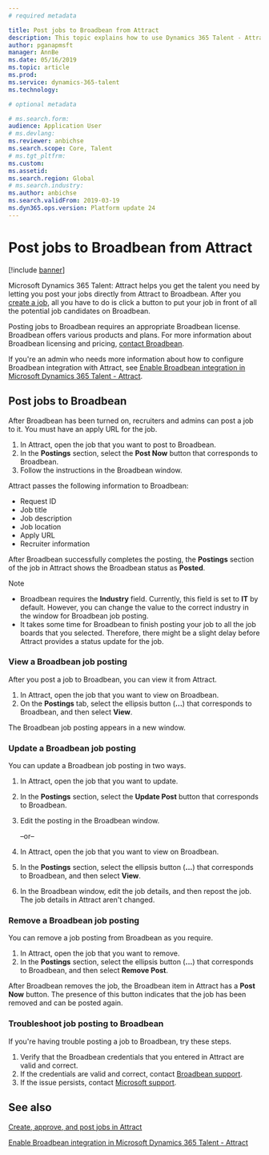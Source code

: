 ```yaml
---
# required metadata

title: Post jobs to Broadbean from Attract
description: This topic explains how to use Dynamics 365 Talent - Attract to post jobs to Broadbean
author: pganapmsft
manager: AnnBe
ms.date: 05/16/2019
ms.topic: article
ms.prod: 
ms.service: dynamics-365-talent
ms.technology: 

# optional metadata

# ms.search.form: 
audience: Application User
# ms.devlang: 
ms.reviewer: anbichse
ms.search.scope: Core, Talent
# ms.tgt_pltfrm: 
ms.custom: 
ms.assetid: 
ms.search.region: Global
# ms.search.industry: 
ms.author: anbichse
ms.search.validFrom: 2019-03-19
ms.dyn365.ops.version: Platform update 24
---
```



# Post jobs to Broadbean from Attract

[!include [banner](/includes/banner.md)]

Microsoft Dynamics 365 Talent: Attract helps you get the talent you need by letting you post your jobs directly from Attract to Broadbean. After you [create a job](./creating-jobs-attract.md), all you have to do is click a button to put your job in front of all the potential job candidates on Broadbean.

Posting jobs to Broadbean requires an appropriate Broadbean license. Broadbean offers various products and plans. For more information about Broadbean licensing and pricing, [contact Broadbean](https://www.broadbean.com/contact-us/).

If you're an admin who needs more information about how to configure Broadbean integration with Attract, see [Enable Broadbean integration in Microsoft Dynamics 365 Talent - Attract](./attract-admin-job-board-settings.md).

## Post jobs to Broadbean

After Broadbean has been turned on, recruiters and admins can post a job to it. You must have an apply URL for the job.

1. In Attract, open the job that you want to post to Broadbean.
2. In the **Postings** section, select the **Post Now** button that corresponds to Broadbean.
3. Follow the instructions in the Broadbean window.

Attract passes the following information to Broadbean:

- Request ID
- Job title
- Job description
- Job location
- Apply URL
- Recruiter information

After Broadbean successfully completes the posting, the **Postings** section of the job in Attract shows the Broadbean status as **Posted**.

> [!NOTE]
> - Broadbean requires the **Industry** field. Currently, this field is set to **IT** by default. However, you can change the value to the correct industry in the window for Broadbean job posting.
> - It takes some time for Broadbean to finish posting your job to all the job boards that you selected. Therefore, there might be a slight delay before Attract provides a status update for the job.

### View a Broadbean job posting

After you post a job to Broadbean, you can view it from Attract.

1. In Attract, open the job that you want to view on Broadbean.
2. On the **Postings** tab, select the ellipsis button (**...**) that corresponds to Broadbean, and then select **View**.

The Broadbean job posting appears in a new window.

### Update a Broadbean job posting

You can update a Broadbean job posting in two ways.

1. In Attract, open the job that you want to update.
2. In the **Postings** section, select the **Update Post** button that corresponds to Broadbean.
3. Edit the posting in the Broadbean window.

    –or–

1. In Attract, open the job that you want to view on Broadbean.
2. In the **Postings** section, select the ellipsis button (**...**) that corresponds to Broadbean, and then select **View**.
3. In the Broadbean window, edit the job details, and then repost the job. The job details in Attract aren't changed.

### Remove a Broadbean job posting

You can remove a job posting from Broadbean as you require.

1. In Attract, open the job that you want to remove.
2. In the **Postings** section, select the ellipsis button (**...**) that corresponds to Broadbean, and then select **Remove Post**.

After Broadbean removes the job, the Broadbean item in Attract has a **Post Now** button. The presence of this button indicates that the job has been removed and can be posted again.

### Troubleshoot job posting to Broadbean

If you're having trouble posting a job to Broadbean, try these steps.

1. Verify that the Broadbean credentials that you entered in Attract are valid and correct.
2. If the credentials are valid and correct, contact [Broadbean support](https://www.broadbean.com/resources/support/).
3. If the issue persists, contact [Microsoft support](./talent-support.md).

## See also

[Create, approve, and post jobs in Attract](./creating-jobs-attract.md)

[Enable Broadbean integration in Microsoft Dynamics 365 Talent - Attract](./attract-admin-job-board-settings.md)

